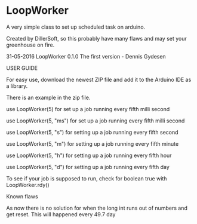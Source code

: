 # LoopWorker
A very simple class to set up scheduled task on arduino.

Created by DillerSoft, so this probably have many flaws and may set your greenhouse on fire.


31-05-2016 LoopWorker 0.1.0  The first version - Dennis Gydesen

USER GUIDE

For easy use, download the newest ZIP file and add it to the Arduino IDE as a library. 

There is an example in the zip file.

use LoopWorker(5) for set up a job running every fifth milli second

use LoopWorker(5, "ms") for set up a job running every fifth milli second

use LoopWorker(5, "s") for setting up a job running every fifth second

use LoopWorker(5, "m") for setting up a job running every fifth minute

use LoopWorker(5, "h") for setting up a job running every fifth hour

use LoopWorker(5, "d") for setting up a job running every fifth day

To see if your job is supposed to run, check for boolean true with LoopWorker.rdy()

Known flaws

As now there is no solution for when the long int runs out of numbers and get reset. This will happened every 49.7 day
